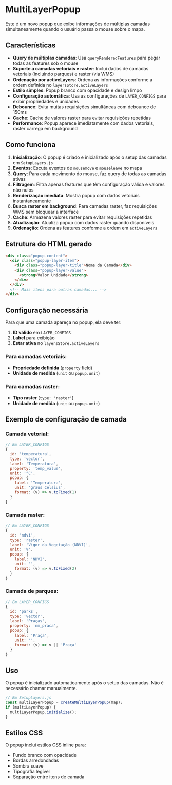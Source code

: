 # MultiLayerPopup

Este é um novo popup que exibe informações de múltiplas camadas simultaneamente quando o usuário passa o mouse sobre o mapa.

## Características

- **Query de múltiplas camadas**: Usa `queryRenderedFeatures` para pegar todas as features sob o mouse
- **Suporte a camadas vetoriais e raster**: Inclui dados de camadas vetoriais (incluindo parques) e raster (via WMS)
- **Ordenação por activeLayers**: Ordena as informações conforme a ordem definida no `layersStore.activeLayers`
- **Estilo simples**: Popup branco com opacidade e design limpo
- **Configuração automática**: Usa as configurações de `LAYER_CONFIGS` para exibir propriedades e unidades
- **Debounce**: Evita muitas requisições simultâneas com debounce de 150ms
- **Cache**: Cache de valores raster para evitar requisições repetidas
- **Performance**: Popup aparece imediatamente com dados vetoriais, raster carrega em background

## Como funciona

1. **Inicialização**: O popup é criado e inicializado após o setup das camadas em `SetupLayers.js`
2. **Eventos**: Escuta eventos de `mousemove` e `mouseleave` no mapa
3. **Query**: Para cada movimento do mouse, faz query de todas as camadas ativas
4. **Filtragem**: Filtra apenas features que têm configuração válida e valores não nulos
5. **Renderização imediata**: Mostra popup com dados vetoriais instantaneamente
6. **Busca raster em background**: Para camadas raster, faz requisições WMS sem bloquear a interface
7. **Cache**: Armazena valores raster para evitar requisições repetidas
8. **Atualização**: Atualiza popup com dados raster quando disponíveis
9. **Ordenação**: Ordena as features conforme a ordem em `activeLayers`

## Estrutura do HTML gerado

```html
<div class="popup-content">
  <div class="popup-layer-item">
    <div class="popup-layer-title">Nome da Camada</div>
    <div class="popup-layer-value">
      <strong>Valor Unidade</strong>
    </div>
  </div>
  <!-- Mais itens para outras camadas... -->
</div>
```

## Configuração necessária

Para que uma camada apareça no popup, ela deve ter:

1. **ID válido** em `LAYER_CONFIGS`
2. **Label** para exibição
3. **Estar ativa** no `layersStore.activeLayers`

### Para camadas vetoriais:
- **Propriedade definida** (`property` field)
- **Unidade de medida** (`unit` ou `popup.unit`)

### Para camadas raster:
- **Tipo raster** (`type: 'raster'`)
- **Unidade de medida** (`unit` ou `popup.unit`)

## Exemplo de configuração de camada

### Camada vetorial:
```javascript
// Em LAYER_CONFIGS
{
  id: 'temperatura',
  type: 'vector',
  label: 'Temperatura',
  property: 'temp_value',
  unit: '°C',
  popup: {
    label: 'Temperatura',
    unit: 'graus Celsius',
    format: (v) => v.toFixed(1)
  }
}
```

### Camada raster:
```javascript
// Em LAYER_CONFIGS
{
  id: 'ndvi',
  type: 'raster',
  label: 'Vigor da Vegetação (NDVI)',
  unit: '%',
  popup: {
    label: 'NDVI',
    unit: '',
    format: (v) => v.toFixed(2)
  }
}
```

### Camada de parques:
```javascript
// Em LAYER_CONFIGS
{
  id: 'parks',
  type: 'vector',
  label: 'Praças',
  property: 'nm_praca',
  popup: {
    label: 'Praça',
    unit: '',
    format: (v) => v || 'Praça'
  }
}
```

## Uso

O popup é inicializado automaticamente após o setup das camadas. Não é necessário chamar manualmente.

```javascript
// Em SetupLayers.js
const multiLayerPopup = createMultiLayerPopup(map);
if (multiLayerPopup) {
  multiLayerPopup.initialize();
}
```

## Estilos CSS

O popup inclui estilos CSS inline para:
- Fundo branco com opacidade
- Bordas arredondadas
- Sombra suave
- Tipografia legível
- Separação entre itens de camada


